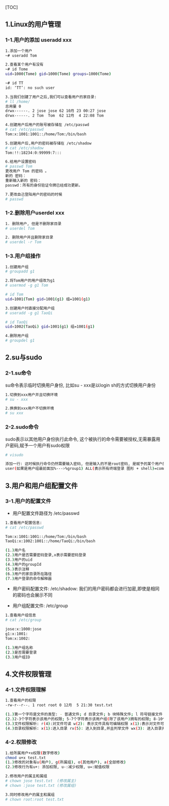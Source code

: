 [TOC]

##  1.Linux的用户管理

### 1-1.用户的添加 useradd xxx

```bash
1.添加一个用户
~# useradd Tom

2.查看某个用户有没有
~# id Tome
uid=1000(Tome) gid=1000(Tome) groups=1000(Tome)

~# id TT
id: ‘TT’: no such user

3.当我们创建了用户之后,我们可以查看用户的家目录:
# ll /home/
总用量 0
drwx------. 2 jose jose 62 10月 23 00:27 jose
drwx------. 2 Tom  Tom  62 12月  4 22:08 Tom

4.创建用户后用户的账号被存储在 /etc/passwd
# cat /etc/passwd
Tom:x:1001:1001::/home/Tom:/bin/bash

5.创建用户后,用户的密码被存储在 /etc/shadow
# cat /etc/shadow
Tom:!!:18234:0:99999:7:::

6.给用户设置密码
# passwd Tom
更改用户 Tom 的密码 。
新的 密码：
重新输入新的 密码：
passwd：所有的身份验证令牌已经成功更新。

7.更改自己登陆用户的密码的时候
# passwd

```



### 1-2.删除用户userdel xxx

```bash
1. 删除用户, 但是不删除家目录
# userdel Tom

2. 删除用户并且删除家目录
# userdel -r Tom
```



### 1-3.用户组操作

```bash
1.创建用户组
# groupadd g1

2.将Tom用户的用户组改为g1
# usermod -g g1 Tom

# id Tom
uid=1001(Tom) gid=1001(g1) 组=1001(g1)

3.创建用户时直接分配用户组
# useradd -g g1 TaoQi

# id TaoQi
uid=1002(TaoQi) gid=1001(g1) 组=1001(g1)

4.删除用户组
# groupdel g1

```



 ## 2.su与sudo

### 2-1.su命令

su命令表示临时切换用户身份, 比如su - xxx是以login sh的方式切换用户身份

```bash
1.切换到xxx用户并且切换环境
# su - xxx

2.换换到xxx用户不切换环境
# su xxx
```



### 2-2.sudo命令

sudo表示以其他用户身份执行此命令, 这个被执行的命令需要被授权,无需暴露用户密码,赋予一个用户有sudo权限

```bash
# visudo

添加一行: 这时候执行命令仍然需要输入密码, 但是输入的不是root密码, 是赋予的某个用户的密码
user(如果是用户组最前面加%--->%group1) ALL(表示所有终端登录 图形 + shell)=command(/sbin/shutdown -c)
```



## 3.用户和用户组配置文件

### 3-1.用户的配置文件

- 用户配置文件路径为 /etc/passwd

```bash
1.查看用户配置信息:
# cat /etc/passwd

Tom:x:1001:1001::/home/Tom:/bin/bash
TaoQi:x:1002:1001::/home/TaoQi:/bin/bash

(1.)用户名
(2.)用户是否需要密码登录,x表示需要密码登录
(3.)用户的uid
(4.)用户的groupId
(5.)表示注释
(6.)用户的家目录所在路径
(7.)用户登录的命令解释器
```

- 用户密码配置文件: /etc/shadow: 我们的用户密码都会进行加密,即使是相同的密码也会展示不同

- 用户组配置文件:  /etc/group

```bash
1.查看用户组信息
# cat /etc/group

jose:x:1000:jose
g1:x:1001:
Tom:x:1002:

(1.)用户组名称
(2.)是否需要登录
(3.)用户组ID

```



## 4.文件权限管理

### 4-1.文件权限理解

```bash
1.查看用户的权限
-rw-r--r--. 1 root root 0 12月  5 21:30 test.txt

(1.)第一个字符是文件的类型: - 普通文件; d 目录文件; b 块特殊文件; l 符号链接文件
(2.)2-3个字符表示该用户的权限; 5-7个字符表示该用户组(除了该用户)拥有的权限; 8-10个字符表示其他用户拥有的权限
(3.)文件权限解析: r(4):对文件可读 w(2): 表示文件具有可编辑权限 x(1):表示对文件可执行
(4.)目录权限解析: x(1):进入目录 rx(5): 进入到目录,并且列举文件 wx(3): 进入目录并且新建和删除文件
```



### 4-2.权限修改

```bash
1.给所属用户+x权限(数字修改)
chmod u+x test.txt
(1.)修改的对象有u(用户), g(所属组), o(其他用户), a(全部修改)
(2.)修改行为有u+: 添加权限, u-:减少权限, u=:赋值权限

2.修改用户的属主和属组
# chown jose test.txt  (修改属主)
# chown :jose test.txt (修改属组)

3.同时修改用户的属主和属组
# chown root:root test.txt
```

